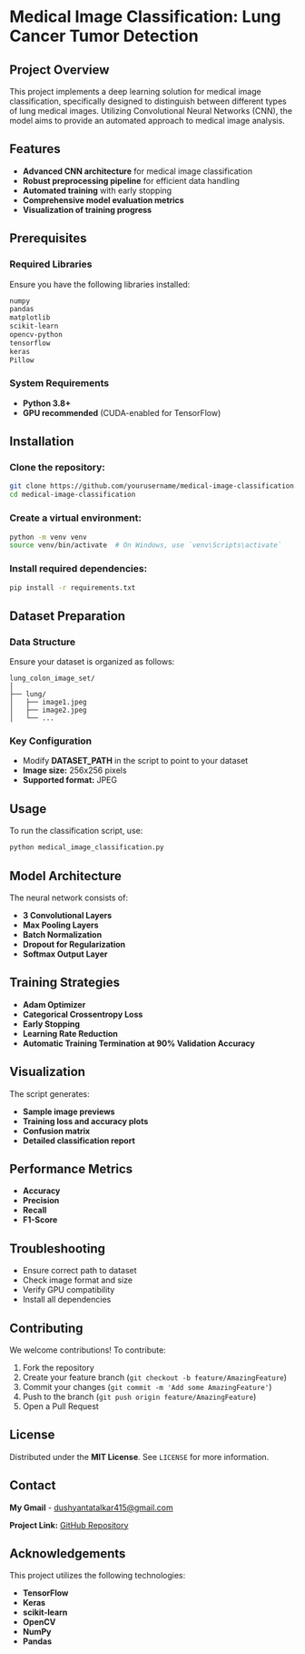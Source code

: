 # Medical Image Classification: Lung Cancer Tumor Detection

## Project Overview
This project implements a deep learning solution for medical image classification, specifically designed to distinguish between different types of lung medical images. Utilizing Convolutional Neural Networks (CNN), the model aims to provide an automated approach to medical image analysis.

## Features
- **Advanced CNN architecture** for medical image classification
- **Robust preprocessing pipeline** for efficient data handling
- **Automated training** with early stopping
- **Comprehensive model evaluation metrics**
- **Visualization of training progress**

## Prerequisites
### Required Libraries
Ensure you have the following libraries installed:

```bash
numpy
pandas
matplotlib
scikit-learn
opencv-python
tensorflow
keras
Pillow
```

### System Requirements
- **Python 3.8+**
- **GPU recommended** (CUDA-enabled for TensorFlow)

## Installation

### Clone the repository:
```bash
git clone https://github.com/yourusername/medical-image-classification.git
cd medical-image-classification
```

### Create a virtual environment:
```bash
python -m venv venv
source venv/bin/activate  # On Windows, use `venv\Scripts\activate`
```

### Install required dependencies:
```bash
pip install -r requirements.txt
```

## Dataset Preparation

### Data Structure
Ensure your dataset is organized as follows:
```plaintext
lung_colon_image_set/
│
├── lung/
│   ├── image1.jpeg
│   ├── image2.jpeg
│   └── ...  
```

### Key Configuration
- Modify **DATASET_PATH** in the script to point to your dataset
- **Image size:** 256x256 pixels
- **Supported format:** JPEG

## Usage
To run the classification script, use:
```bash
python medical_image_classification.py
```

## Model Architecture
The neural network consists of:
- **3 Convolutional Layers**
- **Max Pooling Layers**
- **Batch Normalization**
- **Dropout for Regularization**
- **Softmax Output Layer**

## Training Strategies
- **Adam Optimizer**
- **Categorical Crossentropy Loss**
- **Early Stopping**
- **Learning Rate Reduction**
- **Automatic Training Termination at 90% Validation Accuracy**

## Visualization
The script generates:
- **Sample image previews**
- **Training loss and accuracy plots**
- **Confusion matrix**
- **Detailed classification report**

## Performance Metrics
- **Accuracy**
- **Precision**
- **Recall**
- **F1-Score**

## Troubleshooting
- Ensure correct path to dataset
- Check image format and size
- Verify GPU compatibility
- Install all dependencies

## Contributing
We welcome contributions! To contribute:
1. Fork the repository
2. Create your feature branch (`git checkout -b feature/AmazingFeature`)
3. Commit your changes (`git commit -m 'Add some AmazingFeature'`)
4. Push to the branch (`git push origin feature/AmazingFeature`)
5. Open a Pull Request

## License
Distributed under the **MIT License**. See `LICENSE` for more information.

## Contact
**My Gmail** - dushyantatalkar415@gmail.com

**Project Link:** [GitHub Repository](https://github.com/dushyant958/Lung_Colon_Detection)

## Acknowledgements
This project utilizes the following technologies:
- **TensorFlow**
- **Keras**
- **scikit-learn**
- **OpenCV**
- **NumPy**
- **Pandas**

